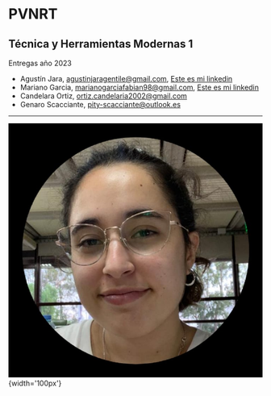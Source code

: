 # PVNRT
## Técnica y Herramientas Modernas 1
Entregas año 2023
* Agustín Jara, <agustinjaragentile@gmail.com>, [Este es mi linkedin](https://www.linkedin.com/feed/)
* Mariano Garcia, <marianogarciafabian98@gmail.com>, [Este es mi linkedin](https://www.linkedin.com/in/mariano-garc%C3%ADa-1743ba189/) 
* Candelara Ortiz, <ortiz.candelaria2002@gmail.com>
* Genaro Scacciante, <pity-scacciante@outlook.es>
<hr>



![](03c06ad6-6a22-489d-a409-acd3befd2dac.JPG){width='100px'}
